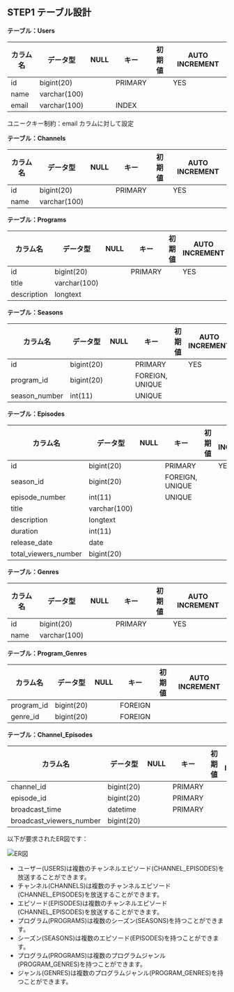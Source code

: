 ## STEP1 テーブル設計

**テーブル：Users**

| カラム名 | データ型 | NULL | キー | 初期値 | AUTO INCREMENT |
| --- | --- | --- | --- | --- | --- |
| id | bigint(20) |  | PRIMARY |  | YES |
| name | varchar(100) |  |  |  |  |
| email | varchar(100) |  | INDEX |  |  |

ユニークキー制約：email カラムに対して設定

**テーブル：Channels**

| カラム名 | データ型 | NULL | キー | 初期値 | AUTO INCREMENT |
| --- | --- | --- | --- | --- | --- |
| id | bigint(20) |  | PRIMARY |  | YES |
| name | varchar(100) |  |  |  |  |

**テーブル：Programs**

| カラム名 | データ型 | NULL | キー | 初期値 | AUTO INCREMENT |
| --- | --- | --- | --- | --- | --- |
| id | bigint(20) |  | PRIMARY |  | YES |
| title | varchar(100) |  |  |  |  |
| description | longtext |  |  |  |  |

**テーブル：Seasons**

| カラム名 | データ型 | NULL | キー | 初期値 | AUTO INCREMENT |
| --- | --- | --- | --- | --- | --- |
| id | bigint(20) |  | PRIMARY |  | YES |
| program_id | bigint(20) |  | FOREIGN, UNIQUE |  |  |
| season_number | int(11) |  | UNIQUE |  |  |

**テーブル：Episodes**

| カラム名 | データ型 | NULL | キー | 初期値 | AUTO INCREMENT |
| --- | --- | --- | --- | --- | --- |
| id | bigint(20) |  | PRIMARY |  | YES |
| season_id | bigint(20) |  | FOREIGN, UNIQUE |  |  |
| episode_number | int(11) |  | UNIQUE |  |  |
| title | varchar(100) |  |  |  |  |
| description | longtext |  |  |  |  |
| duration | int(11) |  |  |  |  |
| release_date | date |  |  |  |  |
| total_viewers_number | bigint(20) |  |  |  |  |

**テーブル：Genres**

| カラム名 | データ型 | NULL | キー | 初期値 | AUTO INCREMENT |
| --- | --- | --- | --- | --- | --- |
| id | bigint(20) |  | PRIMARY |  | YES |
| name | varchar(100) |  |  |  |  |

**テーブル：Program_Genres**

| カラム名 | データ型 | NULL | キー | 初期値 | AUTO INCREMENT |
| --- | --- | --- | --- | --- | --- |
| program_id | bigint(20) |  | FOREIGN |  |  |
| genre_id | bigint(20) |  | FOREIGN |  |  |

**テーブル：Channel_Episodes**

| カラム名 | データ型 | NULL | キー | 初期値 | AUTO INCREMENT |
| --- | --- | --- | --- | --- | --- |
| channel_id | bigint(20) |  | PRIMARY |  |  |
| episode_id | bigint(20) |  | PRIMARY |  |  |
| broadcast_time | datetime |  | PRIMARY |  |  |
| broadcast_viewers_number | bigint(20) |  |  |  |  |


以下が要求されたER図です：

![ER図](https://showme.redstarplugin.com/s/lC0XvLLX)

- ユーザー(USERS)は複数のチャンネルエピソード(CHANNEL_EPISODES)を放送することができます。
- チャンネル(CHANNELS)は複数のチャンネルエピソード(CHANNEL_EPISODES)を放送することができます。
- エピソード(EPISODES)は複数のチャンネルエピソード(CHANNEL_EPISODES)を放送することができます。
- プログラム(PROGRAMS)は複数のシーズン(SEASONS)を持つことができます。
- シーズン(SEASONS)は複数のエピソード(EPISODES)を持つことができます。
- プログラム(PROGRAMS)は複数のプログラムジャンル(PROGRAM_GENRES)を持つことができます。
- ジャンル(GENRES)は複数のプログラムジャンル(PROGRAM_GENRES)を持つことができます。

